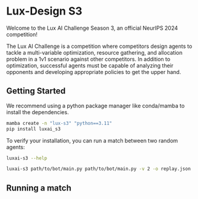 # Lux-Design S3

Welcome to the Lux AI Challenge Season 3, an official NeurIPS 2024 competition!

The Lux AI Challenge is a competition where competitors design agents to tackle a multi-variable optimization, resource gathering, and allocation problem in a 1v1 scenario against other competitors. In addition to optimization, successful agents must be capable of analyzing their opponents and developing appropriate policies to get the upper hand.

## Getting Started

We recommend using a python package manager like conda/mamba to install the dependencies.

```bash
mamba create -n "lux-s3" "python==3.11"
pip install luxai_s3
```

To verify your installation, you can run a match between two random agents:

```bash
luxai-s3 --help
```

```bash
luxai-s3 path/to/bot/main.py path/to/bot/main.py -v 2 -o replay.json
```

## Running a match